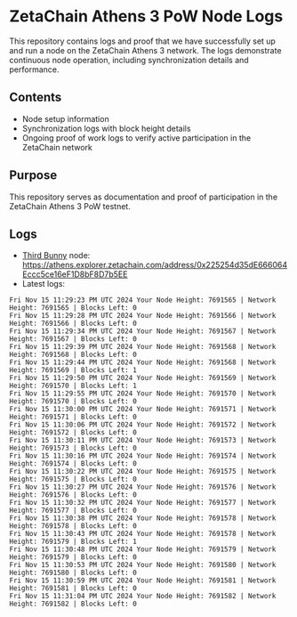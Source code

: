 # ZetaChain Athens 3 PoW Node Logs
This repository contains logs and proof that we have successfully set up and run a node on the ZetaChain Athens 3 network. The logs demonstrate continuous node operation, including synchronization details and performance.

## Contents
- Node setup information
- Synchronization logs with block height details
- Ongoing proof of work logs to verify active participation in the ZetaChain network

## Purpose
This repository serves as documentation and proof of participation in the ZetaChain Athens 3 PoW testnet.

## Logs

- [Third Bunny](https://thirdbunny.xyz/) node: https://athens.explorer.zetachain.com/address/0x225254d35dE666064Eccc5ce16eF1D8bF8D7b5EE
- Latest logs:
```
Fri Nov 15 11:29:23 PM UTC 2024 Your Node Height: 7691565 | Network Height: 7691565 | Blocks Left: 0
Fri Nov 15 11:29:28 PM UTC 2024 Your Node Height: 7691566 | Network Height: 7691566 | Blocks Left: 0
Fri Nov 15 11:29:34 PM UTC 2024 Your Node Height: 7691567 | Network Height: 7691567 | Blocks Left: 0
Fri Nov 15 11:29:39 PM UTC 2024 Your Node Height: 7691568 | Network Height: 7691568 | Blocks Left: 0
Fri Nov 15 11:29:44 PM UTC 2024 Your Node Height: 7691568 | Network Height: 7691569 | Blocks Left: 1
Fri Nov 15 11:29:50 PM UTC 2024 Your Node Height: 7691569 | Network Height: 7691570 | Blocks Left: 1
Fri Nov 15 11:29:55 PM UTC 2024 Your Node Height: 7691570 | Network Height: 7691570 | Blocks Left: 0
Fri Nov 15 11:30:00 PM UTC 2024 Your Node Height: 7691571 | Network Height: 7691571 | Blocks Left: 0
Fri Nov 15 11:30:06 PM UTC 2024 Your Node Height: 7691572 | Network Height: 7691572 | Blocks Left: 0
Fri Nov 15 11:30:11 PM UTC 2024 Your Node Height: 7691573 | Network Height: 7691573 | Blocks Left: 0
Fri Nov 15 11:30:16 PM UTC 2024 Your Node Height: 7691574 | Network Height: 7691574 | Blocks Left: 0
Fri Nov 15 11:30:22 PM UTC 2024 Your Node Height: 7691575 | Network Height: 7691575 | Blocks Left: 0
Fri Nov 15 11:30:27 PM UTC 2024 Your Node Height: 7691576 | Network Height: 7691576 | Blocks Left: 0
Fri Nov 15 11:30:32 PM UTC 2024 Your Node Height: 7691577 | Network Height: 7691577 | Blocks Left: 0
Fri Nov 15 11:30:38 PM UTC 2024 Your Node Height: 7691578 | Network Height: 7691578 | Blocks Left: 0
Fri Nov 15 11:30:43 PM UTC 2024 Your Node Height: 7691578 | Network Height: 7691579 | Blocks Left: 1
Fri Nov 15 11:30:48 PM UTC 2024 Your Node Height: 7691579 | Network Height: 7691579 | Blocks Left: 0
Fri Nov 15 11:30:53 PM UTC 2024 Your Node Height: 7691580 | Network Height: 7691580 | Blocks Left: 0
Fri Nov 15 11:30:59 PM UTC 2024 Your Node Height: 7691581 | Network Height: 7691581 | Blocks Left: 0
Fri Nov 15 11:31:04 PM UTC 2024 Your Node Height: 7691582 | Network Height: 7691582 | Blocks Left: 0
```
